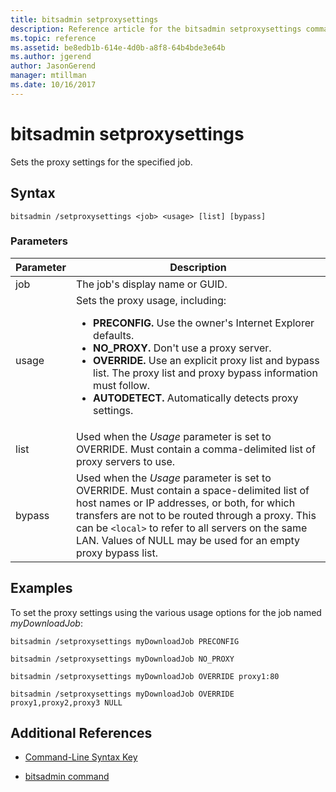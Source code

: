```yaml
---
title: bitsadmin setproxysettings
description: Reference article for the bitsadmin setproxysettings command, which sets the proxy settings for the specified job.
ms.topic: reference
ms.assetid: be8edb1b-614e-4d0b-a8f8-64b4bde3e64b
ms.author: jgerend
author: JasonGerend
manager: mtillman
ms.date: 10/16/2017
---
```


# bitsadmin setproxysettings

Sets the proxy settings for the specified job.

## Syntax

```
bitsadmin /setproxysettings <job> <usage> [list] [bypass]
```

### Parameters

| Parameter | Description |
| --------- | ----------- |
| job | The job's display name or GUID. |
| usage | Sets the proxy usage, including:<ul><li>**PRECONFIG.** Use the owner's Internet Explorer defaults.</li><li>**NO_PROXY.** Don't use a proxy server.</li><li>**OVERRIDE.** Use an explicit proxy list and bypass list. The proxy list and proxy bypass information must follow.</li><li>**AUTODETECT.** Automatically detects proxy settings.</li></ul> |
| list | Used when the *Usage* parameter is set to OVERRIDE. Must contain a comma-delimited list of proxy servers to use. |
| bypass | Used when the *Usage* parameter is set to OVERRIDE. Must contain a space-delimited list of host names or IP addresses, or both, for which transfers are not to be routed through a proxy. This can be `<local>` to refer to all servers on the same LAN. Values of NULL may be used for an empty proxy bypass list. |

## Examples

To set the proxy settings using the various usage options for the job named *myDownloadJob*:

```
bitsadmin /setproxysettings myDownloadJob PRECONFIG
```

```
bitsadmin /setproxysettings myDownloadJob NO_PROXY
```
```
bitsadmin /setproxysettings myDownloadJob OVERRIDE proxy1:80
```

```
bitsadmin /setproxysettings myDownloadJob OVERRIDE proxy1,proxy2,proxy3 NULL
```

## Additional References

- [Command-Line Syntax Key](command-line-syntax-key.md)

- [bitsadmin command](bitsadmin.md)
